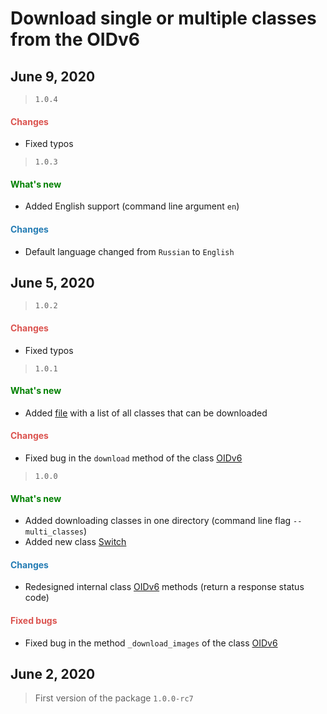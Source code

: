 # Download single or multiple classes from the OIDv6

## June 9, 2020

> `1.0.4`

<h4><span style="color:#DB534F;">Changes</span></h4>

- Fixed typos

> `1.0.3`

<h4><span style="color:#008000;">What's new</span></h4>

- Added English support (command line argument `en`)

<h4><span style="color:#247CB4;">Changes</span></h4>

- Default language changed from `Russian` to `English`

## June 5, 2020

> `1.0.2`

<h4><span style="color:#DB534F;">Changes</span></h4>

- Fixed typos

> `1.0.1`

<h4><span style="color:#008000;">What's new</span></h4>

- Added [file](https://github.com/DmitryRyumin/OIDv6/blob/master/oidv6/classes.txt) with a list of all classes that can be downloaded

<h4><span style="color:#DB534F;">Changes</span></h4>

- Fixed bug in the `download` method of the class [OIDv6](https://github.com/DmitryRyumin/OIDv6/blob/master/oidv6/OIDv6.py)

> `1.0.0`

<h4><span style="color:#008000;">What's new</span></h4>

- Added downloading classes in one directory (command line flag `--multi_classes`)
- Added new class [Switch](https://github.com/DmitryRyumin/OIDv6/blob/master/oidv6/modules/core/switch.py)

<h4><span style="color:#247CB4;">Changes</span></h4>

- Redesigned internal class [OIDv6](https://github.com/DmitryRyumin/OIDv6/blob/master/oidv6/OIDv6.py) methods (return a response status code)

<h4><span style="color:#DB534F;">Fixed bugs</span></h4>

- Fixed bug in the method `_download_images` of the class [OIDv6](https://github.com/DmitryRyumin/OIDv6/blob/master/oidv6/OIDv6.py)

## June 2, 2020

> First version of the package `1.0.0-rc7`
